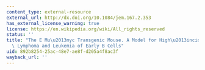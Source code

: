 ```yaml
---
content_type: external-resource
external_url: http://dx.doi.org/10.1084/jem.167.2.353
has_external_license_warning: true
license: https://en.wikipedia.org/wiki/All_rights_reserved
status: ''
title: "The E Mu\u2013myc Transgenic Mouse. A Model for High\u2013incidence Spontaneous\
  \ Lymphoma and Leukemia of Early B Cells"
uid: 892b8254-25ac-48e7-ae8f-d205a4f8ac3f
wayback_url: ''
---
```

